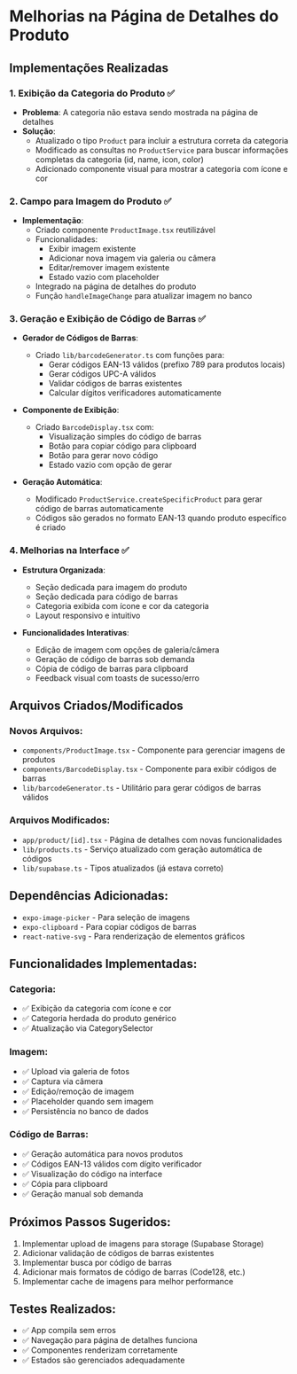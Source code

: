 # Melhorias na Página de Detalhes do Produto

## Implementações Realizadas

### 1. **Exibição da Categoria do Produto** ✅
- **Problema**: A categoria não estava sendo mostrada na página de detalhes
- **Solução**: 
  - Atualizado o tipo `Product` para incluir a estrutura correta da categoria
  - Modificado as consultas no `ProductService` para buscar informações completas da categoria (id, name, icon, color)
  - Adicionado componente visual para mostrar a categoria com ícone e cor

### 2. **Campo para Imagem do Produto** ✅
- **Implementação**:
  - Criado componente `ProductImage.tsx` reutilizável
  - Funcionalidades:
    - Exibir imagem existente
    - Adicionar nova imagem via galeria ou câmera
    - Editar/remover imagem existente
    - Estado vazio com placeholder
  - Integrado na página de detalhes do produto
  - Função `handleImageChange` para atualizar imagem no banco

### 3. **Geração e Exibição de Código de Barras** ✅
- **Gerador de Códigos de Barras**:
  - Criado `lib/barcodeGenerator.ts` com funções para:
    - Gerar códigos EAN-13 válidos (prefixo 789 para produtos locais)
    - Gerar códigos UPC-A válidos
    - Validar códigos de barras existentes
    - Calcular dígitos verificadores automaticamente

- **Componente de Exibição**:
  - Criado `BarcodeDisplay.tsx` com:
    - Visualização simples do código de barras
    - Botão para copiar código para clipboard
    - Botão para gerar novo código
    - Estado vazio com opção de gerar

- **Geração Automática**:
  - Modificado `ProductService.createSpecificProduct` para gerar código de barras automaticamente
  - Códigos são gerados no formato EAN-13 quando produto específico é criado

### 4. **Melhorias na Interface** ✅
- **Estrutura Organizada**:
  - Seção dedicada para imagem do produto
  - Seção dedicada para código de barras
  - Categoria exibida com ícone e cor da categoria
  - Layout responsivo e intuitivo

- **Funcionalidades Interativas**:
  - Edição de imagem com opções de galeria/câmera
  - Geração de código de barras sob demanda
  - Cópia de código de barras para clipboard
  - Feedback visual com toasts de sucesso/erro

## Arquivos Criados/Modificados

### Novos Arquivos:
- `components/ProductImage.tsx` - Componente para gerenciar imagens de produtos
- `components/BarcodeDisplay.tsx` - Componente para exibir códigos de barras
- `lib/barcodeGenerator.ts` - Utilitário para gerar códigos de barras válidos

### Arquivos Modificados:
- `app/product/[id].tsx` - Página de detalhes com novas funcionalidades
- `lib/products.ts` - Serviço atualizado com geração automática de códigos
- `lib/supabase.ts` - Tipos atualizados (já estava correto)

## Dependências Adicionadas:
- `expo-image-picker` - Para seleção de imagens
- `expo-clipboard` - Para copiar códigos de barras
- `react-native-svg` - Para renderização de elementos gráficos

## Funcionalidades Implementadas:

### Categoria:
- ✅ Exibição da categoria com ícone e cor
- ✅ Categoria herdada do produto genérico
- ✅ Atualização via CategorySelector

### Imagem:
- ✅ Upload via galeria de fotos
- ✅ Captura via câmera
- ✅ Edição/remoção de imagem
- ✅ Placeholder quando sem imagem
- ✅ Persistência no banco de dados

### Código de Barras:
- ✅ Geração automática para novos produtos
- ✅ Códigos EAN-13 válidos com dígito verificador
- ✅ Visualização do código na interface
- ✅ Cópia para clipboard
- ✅ Geração manual sob demanda

## Próximos Passos Sugeridos:
1. Implementar upload de imagens para storage (Supabase Storage)
2. Adicionar validação de códigos de barras existentes
3. Implementar busca por código de barras
4. Adicionar mais formatos de código de barras (Code128, etc.)
5. Implementar cache de imagens para melhor performance

## Testes Realizados:
- ✅ App compila sem erros
- ✅ Navegação para página de detalhes funciona
- ✅ Componentes renderizam corretamente
- ✅ Estados são gerenciados adequadamente